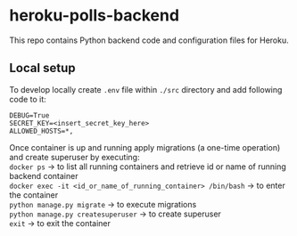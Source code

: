 # heroku-polls-backend

This repo contains Python backend code and configuration files for Heroku.

## Local setup

To develop locally create `.env` file within `./src` directory and add following code to it:  
```
DEBUG=True
SECRET_KEY=<insert_secret_key_here>
ALLOWED_HOSTS=*,
```

Once container is up and running apply migrations (a one-time operation) and create superuser by executing:  
`docker ps` -> to list all running containers and retrieve id or name of running backend container  
`docker exec -it <id_or_name_of_running_container> /bin/bash` -> to enter the container  
`python manage.py migrate` -> to execute migrations  
`python manage.py createsuperuser` -> to create superuser  
`exit` -> to exit the container  